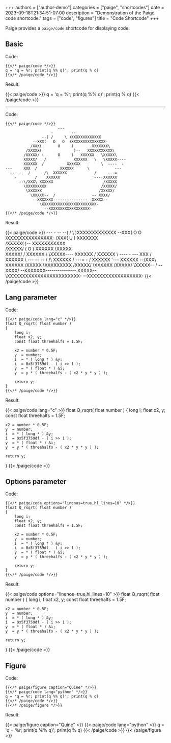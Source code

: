+++
authors = ["author-demo"]
categories = ["paige", "shortcodes"]
date = 2023-09-18T21:34:51-07:00
description = "Demonstration of the Paige code shortcode."
tags = ["code", "figures"]
title = "Code Shortcode"
+++

Paige provides a `paige/code` shortcode for displaying code.

<!--more-->

## Basic

Code:

```go-html-template
{{</* paige/code */>}}
q = 'q = %r; print(q %% q)'; print(q % q)
{{</* /paige/code */>}}
```

Result:

{{< paige/code >}}
q = 'q = %r; print(q %% q)'; print(q % q)
{{< /paige/code >}}

---

Code:

```go-html-template
{{</* paige/code */>}}
                       ---
                    -        --
                --( /     \ )XXXXXXXXXXXXX
            --XXX(   O   O  )XXXXXXXXXXXXXXX-
           /XXX(       U     )        XXXXXXX\
         /XXXXX(              )--   XXXXXXXXXXX\
        /XXXXX/ (      O     )   XXXXXX   \XXXXX\
        XXXXX/   /            XXXXXX   \   \XXXXX----
        XXXXXX  /          XXXXXX         \  ----  -
---     XXX  /          XXXXXX      \           ---
  --  --  /      /\  XXXXXX            /     ---=
    -        /    XXXXXX              '--- XXXXXX
      --\/XXX\ XXXXXX                      /XXXXX
        \XXXXXXXXX                        /XXXXX/
         \XXXXXX                         /XXXXX/
           \XXXXX--  /                -- XXXX/
            --XXXXXXX---------------  XXXXX--
               \XXXXXXXXXXXXXXXXXXXXXXXX-
                 --XXXXXXXXXXXXXXXXXX-
{{</* /paige/code */>}}
```

Result:

{{< paige/code >}}
                       ---
                    -        --
                --( /     \ )XXXXXXXXXXXXX
            --XXX(   O   O  )XXXXXXXXXXXXXXX-
           /XXX(       U     )        XXXXXXX\
         /XXXXX(              )--   XXXXXXXXXXX\
        /XXXXX/ (      O     )   XXXXXX   \XXXXX\
        XXXXX/   /            XXXXXX   \   \XXXXX----
        XXXXXX  /          XXXXXX         \  ----  -
---     XXX  /          XXXXXX      \           ---
  --  --  /      /\  XXXXXX            /     ---=
    -        /    XXXXXX              '--- XXXXXX
      --\/XXX\ XXXXXX                      /XXXXX
        \XXXXXXXXX                        /XXXXX/
         \XXXXXX                         /XXXXX/
           \XXXXX--  /                -- XXXX/
            --XXXXXXX---------------  XXXXX--
               \XXXXXXXXXXXXXXXXXXXXXXXX-
                 --XXXXXXXXXXXXXXXXXX-
{{< /paige/code >}}

## Lang parameter

Code:

```go-html-template
{{</* paige/code lang="c" */>}}
float Q_rsqrt( float number )
{
	long i;
	float x2, y;
	const float threehalfs = 1.5F;

	x2 = number * 0.5F;
	y  = number;
	i  = * ( long * ) &y;
	i  = 0x5f3759df - ( i >> 1 );
	y  = * ( float * ) &i;
	y  = y * ( threehalfs - ( x2 * y * y ) );

	return y;
}
{{</* /paige/code */>}}
```

Result:

{{< paige/code lang="c" >}}
float Q_rsqrt( float number )
{
	long i;
	float x2, y;
	const float threehalfs = 1.5F;

	x2 = number * 0.5F;
	y  = number;
	i  = * ( long * ) &y;
	i  = 0x5f3759df - ( i >> 1 );
	y  = * ( float * ) &i;
	y  = y * ( threehalfs - ( x2 * y * y ) );

	return y;
}
{{< /paige/code >}}


## Options parameter

Code:

```go-html-template
{{</* paige/code options="linenos=true,hl_lines=10" */>}}
float Q_rsqrt( float number )
{
	long i;
	float x2, y;
	const float threehalfs = 1.5F;

	x2 = number * 0.5F;
	y  = number;
	i  = * ( long * ) &y;
	i  = 0x5f3759df - ( i >> 1 );
	y  = * ( float * ) &i;
	y  = y * ( threehalfs - ( x2 * y * y ) );

	return y;
}
{{</* /paige/code */>}}
```

Result:

{{< paige/code options="linenos=true,hl_lines=10" >}}
float Q_rsqrt( float number )
{
	long i;
	float x2, y;
	const float threehalfs = 1.5F;

	x2 = number * 0.5F;
	y  = number;
	i  = * ( long * ) &y;
	i  = 0x5f3759df - ( i >> 1 );
	y  = * ( float * ) &i;
	y  = y * ( threehalfs - ( x2 * y * y ) );

	return y;
}
{{< /paige/code >}}

## Figure

Code:

```go-html-template
{{</* paige/figure caption="Quine" */>}}
{{</* paige/code lang="python" */>}}
q = 'q = %r; print(q %% q)'; print(q % q)
{{</* /paige/code */>}}
{{</* /paige/figure */>}}
```

Result:

{{< paige/figure caption="Quine" >}}
{{< paige/code lang="python" >}}
q = 'q = %r; print(q %% q)'; print(q % q)
{{< /paige/code >}}
{{< /paige/figure >}}
